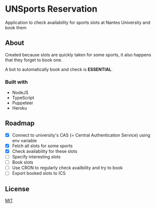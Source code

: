 # UNSports Reservation

Application to check availability for sports slots at Nantes University and book them

## About
Created because slots are quickly taken for some sports, it also happens that they forget to book one.

A bot to automatically book and check is **ESSENTIAL**.

### Built with
- NodeJS
- TypeScript
- Puppeteer
- Heroku

## Roadmap

- [x] Connect to university's CAS (= Central Authentication Service) using env variable
- [x] Fetch all slots for some sports
- [x] Check availability for these slots
- [ ] Specify interesting slots
- [ ] Book slots
- [ ] Use CRON to regularly check availbility and try to book
- [ ] Export booked slots to ICS

## License
[MIT](https://choosealicense.com/licenses/mit/)